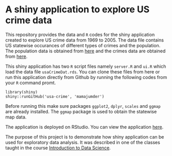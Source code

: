 A shiny application to explore US crime data
=========

This repository provides the data and `R` codes for the shiny application created to explore US crime data from 1969 to 2005. The data file contains US statewise occurances of different types of crimes and the population. The population data is obtained from [here](http://seer.cancer.gov/popdata/download.html#19) and the crimes data are obtained from [here](http://www.onthelambda.com/wp-content/uploads/2014/07/CrimeStatebyState.csv).

This shiny application has two `R` script files namely `server.R` and `ui.R` which load the data file `usaCrimeDat.rds`. You can clone these files from here or run this application directly from Github by running the following codes from your `R` command promt.

```{r}
library(shiny)
shiny::runGitHub('usa-crime', 'mamajumder')
```

Before running this make sure packages `ggplot2`, `dplyr`, `scales` and `ggmap` are already installed. The `ggmap` package is used to obtain the statewise map data.

The application is deployed on RStudio. You can view the application [here](https://mahbub.shinyapps.io/usa-crime/).

The purpose of this project is to demonstrate how shiny application can be used for exploratory data analysis. It was described in one of the classes taught in the course [Introduction to Data Science](http://www.unomaha.edu/mahbubulmajumder/data-science/fall-2014/index.html). 
